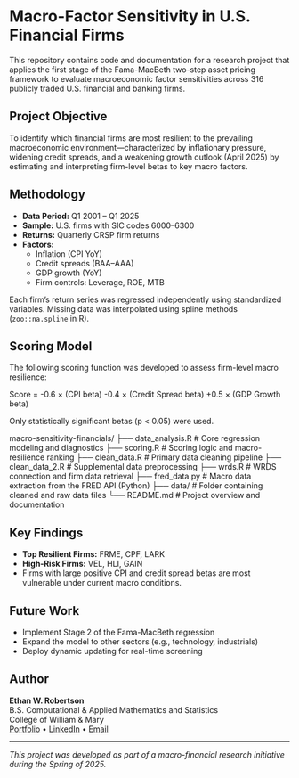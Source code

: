 # Macro-Factor Sensitivity in U.S. Financial Firms

This repository contains code and documentation for a research project that applies the first stage of the Fama-MacBeth two-step asset pricing framework to evaluate macroeconomic factor sensitivities across 316 publicly traded U.S. financial and banking firms.

## Project Objective

To identify which financial firms are most resilient to the prevailing macroeconomic environment—characterized by inflationary pressure, widening credit spreads, and a weakening growth outlook (April 2025) by estimating and interpreting firm-level betas to key macro factors.

## Methodology

- **Data Period:** Q1 2001 – Q1 2025  
- **Sample:** U.S. firms with SIC codes 6000–6300  
- **Returns:** Quarterly CRSP firm returns  
- **Factors:**  
  - Inflation (CPI YoY)  
  - Credit spreads (BAA–AAA)  
  - GDP growth (YoY)  
  - Firm controls: Leverage, ROE, MTB

Each firm’s return series was regressed independently using standardized variables. Missing data was interpolated using spline methods (`zoo::na.spline` in R).

## Scoring Model

The following scoring function was developed to assess firm-level macro resilience:

Score = -0.6 × (CPI beta) -0.4 × (Credit Spread beta) +0.5 × (GDP Growth beta)

Only statistically significant betas (p < 0.05) were used.

macro-sensitivity-financials/ ├── data_analysis.R # Core regression modeling and diagnostics ├── scoring.R # Scoring logic and macro-resilience ranking ├── clean_data.R # Primary data cleaning pipeline ├── clean_data_2.R # Supplemental data preprocessing ├── wrds.R # WRDS connection and firm data retrieval ├── fred_data.py # Macro data extraction from the FRED API (Python) ├── data/ # Folder containing cleaned and raw data files └── README.md # Project overview and documentation

## Key Findings

- **Top Resilient Firms:** FRME, CPF, LARK  
- **High-Risk Firms:** VEL, HLI, GAIN  
- Firms with large positive CPI and credit spread betas are most vulnerable under current macro conditions.

## Future Work

- Implement Stage 2 of the Fama-MacBeth regression  
- Expand the model to other sectors (e.g., technology, industrials)  
- Deploy dynamic updating for real-time screening

## Author

**Ethan W. Robertson**  
B.S. Computational & Applied Mathematics and Statistics  
College of William & Mary  
[Portfolio](#) • [LinkedIn](#) • [Email](#)

---

*This project was developed as part of a macro-financial research initiative during the Spring of 2025.*
